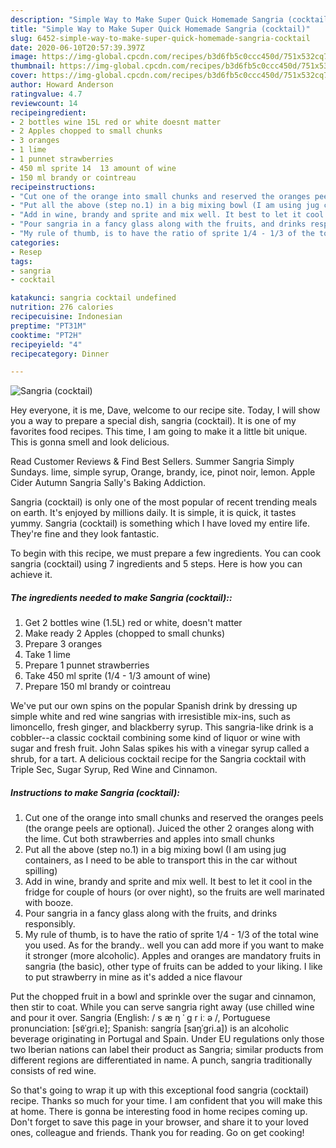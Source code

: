```yaml
---
description: "Simple Way to Make Super Quick Homemade Sangria (cocktail)"
title: "Simple Way to Make Super Quick Homemade Sangria (cocktail)"
slug: 6452-simple-way-to-make-super-quick-homemade-sangria-cocktail
date: 2020-06-10T20:57:39.397Z
image: https://img-global.cpcdn.com/recipes/b3d6fb5c0ccc450d/751x532cq70/sangria-cocktail-recipe-main-photo.jpg
thumbnail: https://img-global.cpcdn.com/recipes/b3d6fb5c0ccc450d/751x532cq70/sangria-cocktail-recipe-main-photo.jpg
cover: https://img-global.cpcdn.com/recipes/b3d6fb5c0ccc450d/751x532cq70/sangria-cocktail-recipe-main-photo.jpg
author: Howard Anderson
ratingvalue: 4.7
reviewcount: 14
recipeingredient:
- 2 bottles wine 15L red or white doesnt matter
- 2 Apples chopped to small chunks
- 3 oranges
- 1 lime
- 1 punnet strawberries
- 450 ml sprite 14  13 amount of wine
- 150 ml brandy or cointreau
recipeinstructions:
- "Cut one of the orange into small chunks and reserved the oranges peels (the orange peels are optional). Juiced the other 2 oranges along with the lime. Cut both strawberries and apples into small chunks"
- "Put all the above (step no.1) in a big mixing bowl (I am using jug containers, as I need to be able to transport this in the car without spilling)"
- "Add in wine, brandy and sprite and mix well. It best to let it cool in the fridge for couple of hours (or over night), so the fruits are well marinated with booze."
- "Pour sangria in a fancy glass along with the fruits, and drinks responsibly."
- "My rule of thumb, is to have the ratio of sprite 1/4 - 1/3 of the total wine you used. As for the brandy.. well you can add more if you want to make it stronger (more alcoholic). Apples and oranges are mandatory fruits in sangria (the basic), other type of fruits can be added to your liking. I like to put strawberry in mine as it&#39;s added a nice flavour"
categories:
- Resep
tags:
- sangria
- cocktail

katakunci: sangria cocktail undefined
nutrition: 276 calories
recipecuisine: Indonesian
preptime: "PT31M"
cooktime: "PT2H"
recipeyield: "4"
recipecategory: Dinner

---
```



![Sangria (cocktail)](https://img-global.cpcdn.com/recipes/b3d6fb5c0ccc450d/751x532cq70/sangria-cocktail-recipe-main-photo.jpg)

Hey everyone, it is me, Dave, welcome to our recipe site. Today, I will show you a way to prepare a special dish, sangria (cocktail). It is one of my favorites food recipes. This time, I am going to make it a little bit unique. This is gonna smell and look delicious.

Read Customer Reviews &amp; Find Best Sellers. Summer Sangria Simply Sundays. lime, simple syrup, Orange, brandy, ice, pinot noir, lemon. Apple Cider Autumn Sangria Sally&#39;s Baking Addiction.

Sangria (cocktail) is only one of the most popular of recent trending meals on earth. It's enjoyed by millions daily. It is simple, it is quick, it tastes yummy. Sangria (cocktail) is something which I have loved my entire life. They're fine and they look fantastic.


To begin with this recipe, we must prepare a few ingredients. You can cook sangria (cocktail) using 7 ingredients and 5 steps. Here is how you can achieve it.

##### The ingredients needed to make Sangria (cocktail)::

1. Get 2 bottles wine (1.5L) red or white, doesn&#39;t matter
1. Make ready 2 Apples (chopped to small chunks)
1. Prepare 3 oranges
1. Take 1 lime
1. Prepare 1 punnet strawberries
1. Take 450 ml sprite (1/4 - 1/3 amount of wine)
1. Prepare 150 ml brandy or cointreau


We&#39;ve put our own spins on the popular Spanish drink by dressing up simple white and red wine sangrias with irresistible mix-ins, such as limoncello, fresh ginger, and blackberry syrup. This sangria-like drink is a cobbler--a classic cocktail combining some kind of liquor or wine with sugar and fresh fruit. John Salas spikes his with a vinegar syrup called a shrub, for a tart. A delicious cocktail recipe for the Sangria cocktail with Triple Sec, Sugar Syrup, Red Wine and Cinnamon. 

##### Instructions to make Sangria (cocktail):

1. Cut one of the orange into small chunks and reserved the oranges peels (the orange peels are optional). Juiced the other 2 oranges along with the lime. Cut both strawberries and apples into small chunks
1. Put all the above (step no.1) in a big mixing bowl (I am using jug containers, as I need to be able to transport this in the car without spilling)
1. Add in wine, brandy and sprite and mix well. It best to let it cool in the fridge for couple of hours (or over night), so the fruits are well marinated with booze.
1. Pour sangria in a fancy glass along with the fruits, and drinks responsibly.
1. My rule of thumb, is to have the ratio of sprite 1/4 - 1/3 of the total wine you used. As for the brandy.. well you can add more if you want to make it stronger (more alcoholic). Apples and oranges are mandatory fruits in sangria (the basic), other type of fruits can be added to your liking. I like to put strawberry in mine as it&#39;s added a nice flavour


Put the chopped fruit in a bowl and sprinkle over the sugar and cinnamon, then stir to coat. While you can serve sangria right away (use chilled wine and pour it over. Sangria (English: / s æ ŋ ˈ ɡ r iː ə /, Portuguese pronunciation: [sɐ̃ˈɡɾi.ɐ]; Spanish: sangría [saŋˈɡɾi.a]) is an alcoholic beverage originating in Portugal and Spain. Under EU regulations only those two Iberian nations can label their product as Sangria; similar products from different regions are differentiated in name. A punch, sangria traditionally consists of red wine. 

So that's going to wrap it up with this exceptional food sangria (cocktail) recipe. Thanks so much for your time. I am confident that you will make this at home. There is gonna be interesting food in home recipes coming up. Don't forget to save this page in your browser, and share it to your loved ones, colleague and friends. Thank you for reading. Go on get cooking!
